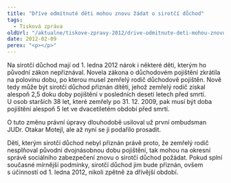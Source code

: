 ```yaml
---
title: "Dříve odmítnuté děti mohou znovu žádat o sirotčí důchod"
tags:
  - Tisková zpráva
oldUrl: "/aktualne/tiskove-zpravy-2012/drive-odmitnute-deti-mohou-znovu-zadat-o-sirotci-duchod"
date: 2012-02-09
perex: "<p></p>"
---
```


<!-- imported from the old website -->

<p>Na sirotčí důchod mají od 1. ledna 2012 nárok i některé děti, kterým ho původní zákon nepřiznával. Novela zákona o důchodovém pojištění zkrátila na polovinu dobu, po kterou musel zemřelý rodič důchodově pojištěn. Nově tedy může být sirotčí důchod přiznán dítěti, jehož zemřelý rodič získal alespoň 2,5 doku doby pojištění v posledních deseti letech před smrtí. U osob starších 38 let, které zemřely po 31. 12. 2009, pak musí být doba pojištění alespoň 5 let ve dvacetiletém období před smrtí.</p><p>O tuto změnu právní úpravy dlouhodobě usiloval už první ombudsman JUDr. Otakar Motejl, ale až nyní se ji podařilo prosadit.</p><p>Děti, kterým sirotčí důchod nebyl přiznán právě proto, že zemřelý rodič nesplňoval původní dvojnásobnou dobu pojištění, tak mohou na okresní správě sociálního zabezpečení znovu o sirotčí důchod požádat. Pokud splní současné mírnější podmínky, sirotčí důchod jim bude přiznán, ovšem s účinností od 1. ledna 2012, nikoli zpětně za dřívější období.</p>
